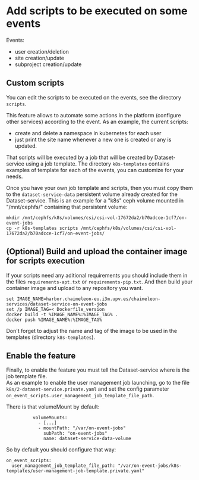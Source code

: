
# Add scripts to be executed on some events

Events: 
  - user creation/deletion
  - site creation/update
  - subproject creation/update

## Custom scripts

You can edit the scripts to be executed on the events, see the directory `scripts`.

This feature allows to automate some actions in the platform (configure other services) according to the event. 
As an example, the current scripts:
 - create and delete a namespace in kubernetes for each user
 - just print the site name whenever a new one is created or any is updated.

That scripts will be executed by a job that will be created by Dataset-service using a job template.
The directory `k8s-templates` contains examples of template for each of the events, 
you can customize for your needs.

Once you have your own job template and scripts, then you must copy them to the `dataset-service-data` persistent volume 
already created for the Dataset-service.
This is an example for a "k8s" ceph volume mounted in "/mnt/cephfs/" containing that persistent volume:
```
mkdir /mnt/cephfs/k8s/volumes/csi/csi-vol-17672da2/b70adcce-1cf7/on-event-jobs
cp -r k8s-templates scripts /mnt/cephfs/k8s/volumes/csi/csi-vol-17672da2/b70adcce-1cf7/on-event-jobs/
```

## (Optional) Build and upload the container image for scripts execution

If your scripts need any aditional requirements you should include them in the files `requirements-apt.txt` or `requirements-pip.txt`.
And then build your container image and upload to any repository you want.
```
set IMAGE_NAME=harbor.chaimeleon-eu.i3m.upv.es/chaimeleon-services/dataset-service-on-event-jobs
set /p IMAGE_TAG=< Dockerfile_version
docker build -t %IMAGE_NAME%:%IMAGE_TAG% .
docker push %IMAGE_NAME%:%IMAGE_TAG%
```
Don't forget to adjust the name and tag of the image to be used in the templates (directory `k8s-templates`).

## Enable the feature

Finally, to enable the feature you must tell the Dataset-service where is the job template file.  
As an example to enable the user management job launching, go to the file `k8s/2-dataset-service.private.yaml` and set the config parameter `on_event_scripts.user_management_job_template_file_path`.

There is that volumeMount by default:
```
          volumeMounts:
            - [...]
            - mountPath: "/var/on-event-jobs"
              subPath: "on-event-jobs"
              name: dataset-service-data-volume
```
So by default you should configure that way:
```
on_event_scripts:
  user_management_job_template_file_path: "/var/on-event-jobs/k8s-templates/user-management-job-template.private.yaml"
```

